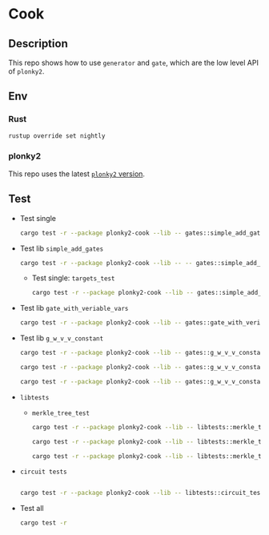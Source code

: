 # Cook

## Description

This repo shows how to use `generator` and `gate`, which are the low level API of `plonky2`.  

## Env

### Rust 

```sh
rustup override set nightly
```
### plonky2

This repo uses the latest [`plonky2` version](https://github.com/0xPolygonZero/plonky2).  

## Test

- Test single

    ```sh
    cargo test -r --package plonky2-cook --lib -- gates::simple_add_gate::tests::targets_test --exact --nocapture
    ```

- Test lib `simple_add_gates`

    ```sh
    cargo test -r --package plonky2-cook --lib -- -- gates::simple_add_gate::tests --nocapture
    ```

    - Test single: `targets_test`

        ```sh
        cargo test -r --package plonky2-cook --lib -- gates::simple_add_gate::tests::targets_test --exact --nocapture
        ```

- Test lib `gate_with_veriable_vars`

    ```sh
    cargo test -r --package plonky2-cook --lib -- gates::gate_with_veriable_vars::tests --nocapture
    ```

- Test lib `g_w_v_v_constant`

    ```sh
    cargo test -r --package plonky2-cook --lib -- gates::g_w_v_v_constant::tests --nocapture

    cargo test -r --package plonky2-cook --lib -- gates::g_w_v_v_constant::tests::test_generator --exact --nocapture

    cargo test -r --package plonky2-cook --lib -- gates::g_w_v_v_constant::tests::test_gate --exact --nocapture
    ```

- `libtests`
    - `merkle_tree_test`

        ```sh
        cargo test -r --package plonky2-cook --lib -- libtests::merkle_tree_test::tests --nocapture

        cargo test -r --package plonky2-cook --lib -- libtests::merkle_tree_test::tests::details_of_merkle_tree_keccak --exact --nocapture

        cargo test -r --package plonky2-cook --lib -- libtests::merkle_tree_test::tests::test_two_keccak256_lib --exact --nocapture

        ```

- `circuit tests`
    ```sh
    
    cargo test -r --package plonky2-cook --lib -- libtests::circuit_test::tests --nocapture

    ```

- Test all

    ```sh
    cargo test -r
    ```
